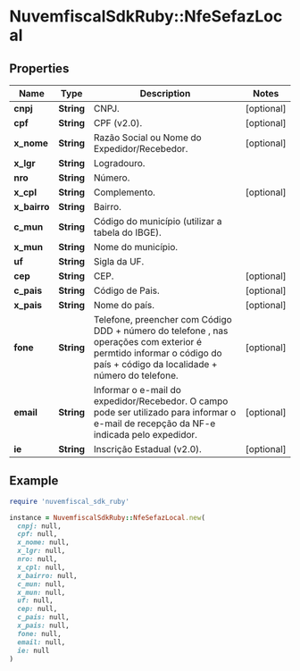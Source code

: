 # NuvemfiscalSdkRuby::NfeSefazLocal

## Properties

| Name | Type | Description | Notes |
| ---- | ---- | ----------- | ----- |
| **cnpj** | **String** | CNPJ. | [optional] |
| **cpf** | **String** | CPF (v2.0). | [optional] |
| **x_nome** | **String** | Razão Social ou Nome do Expedidor/Recebedor. | [optional] |
| **x_lgr** | **String** | Logradouro. |  |
| **nro** | **String** | Número. |  |
| **x_cpl** | **String** | Complemento. | [optional] |
| **x_bairro** | **String** | Bairro. |  |
| **c_mun** | **String** | Código do município (utilizar a tabela do IBGE). |  |
| **x_mun** | **String** | Nome do município. |  |
| **uf** | **String** | Sigla da UF. |  |
| **cep** | **String** | CEP. | [optional] |
| **c_pais** | **String** | Código de Pais. | [optional] |
| **x_pais** | **String** | Nome do país. | [optional] |
| **fone** | **String** | Telefone, preencher com Código DDD + número do telefone , nas operações com exterior é permtido informar o código do país + código da localidade + número do telefone. | [optional] |
| **email** | **String** | Informar o e-mail do expedidor/Recebedor. O campo pode ser utilizado para informar o e-mail de recepção da NF-e indicada pelo expedidor. | [optional] |
| **ie** | **String** | Inscrição Estadual (v2.0). | [optional] |

## Example

```ruby
require 'nuvemfiscal_sdk_ruby'

instance = NuvemfiscalSdkRuby::NfeSefazLocal.new(
  cnpj: null,
  cpf: null,
  x_nome: null,
  x_lgr: null,
  nro: null,
  x_cpl: null,
  x_bairro: null,
  c_mun: null,
  x_mun: null,
  uf: null,
  cep: null,
  c_pais: null,
  x_pais: null,
  fone: null,
  email: null,
  ie: null
)
```

